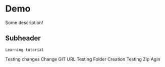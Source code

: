 # Demo

Some description!

## Subheader

    Learning tutorial

Testing changes
Change
GIT URL
Testing Folder Creation
Testing Zip Agin